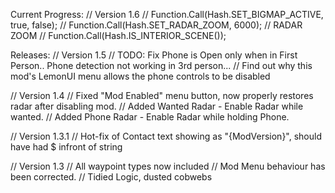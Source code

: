 
Current Progress: 
// Version 1.6 
// Function.Call(Hash.SET_BIGMAP_ACTIVE, true, false);
// Function.Call(Hash.SET_RADAR_ZOOM, 6000);
// RADAR ZOOM 
// Function.Call(Hash.IS_INTERIOR_SCENE());


Releases: 
// Version 1.5
// TODO: Fix Phone is Open only when in First Person.. Phone detection not working in 3rd person... 
// Find out why this mod's LemonUI menu allows the phone controls to be disabled

// Version 1.4 
// Fixed "Mod Enabled" menu button, now properly restores radar after disabling mod. 
// Added Wanted Radar - Enable Radar while wanted.
// Added Phone Radar - Enable Radar while holding Phone.
 
// Version 1.3.1 
// Hot-fix of Contact text showing as "{ModVersion}", should have had $ infront of string

// Version 1.3
// All waypoint types now included 
// Mod Menu behaviour has been corrected. 
// Tidied Logic, dusted cobwebs 
